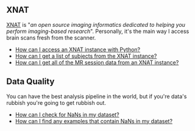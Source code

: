 ## XNAT
[XNAT](https://www.xnat.org/) is "_an open source imaging informatics dedicated to helping you perform imaging-based research_".  Personally, it's the main way I access brain scans fresh from the scanner.

- [How can I access an XNAT instance with Python?](./snippets/access_xnat_with_python.md)
- [How can I get a list of subjects from the XNAT instance?](./snippets/get_subjects_from_xnat.md)
- [How can I get all of the MR session data from an XNAT instance?](./snippets/get_mr_session_data.md)

## Data Quality
You can have the best analysis pipeline in the world, but if you're data's rubbish you're going to get rubbish out.

- [How can I check for NaNs in my dataset?](./snippets/check_for_nans.md)
- [How can I find any examples that contain NaNs in my dataset?](./snippets/finding_examples_with_nans.md)
